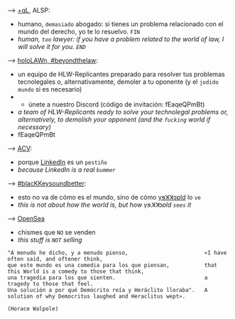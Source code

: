 
--> [+qL](https://www.manuelastillero.com), ALSP:
* humano, `demasiado` abogado: si tienes un problema relacionado con el mundo del derecho, yo te lo resuelvo. `FIN`
* _human, `too` lawyer: if you have a problem related to the world of law, I will solve it for you. `END`_

--> [holoLAWn, #beyondthelaw](https://www.hololawn.io):
* un equipo de HLW-Replicantes preparado para resolver tus problemas tecnolegales o, alternativamente, demoler a tu oponente (y el `jodido mundo` si es necesario)
* * únete a nuestro Discord (código de invitación: fEaqeQPmBt) 
* _a team of HLW-Replicants ready to solve your technolegal problems or, alternatively, to demolish your opponent (and the `fucking` world if necessary)_
 * fEaqeQPmBt

--> [ACV](https://read.cv/mastillerof):
* porque [LinkedIn](https://www.linkedin.com/in/manuelastillero) es un `pestiño`
* _because LinkedIn is a real `bummer`_

--> [#blacKKeysoundbetter](https://www.youtube.com/@blackkeysoundbetter):
* esto no va de cómo es el mundo, sino de cómo [γɘꓘꓘɔɒld](https://twitter.com/21213KK525) lo `ve`
* _this is not about how the world is, but how γɘꓘꓘɔɒld `sees` it_

--> [OpenSea](https://opensea.io/21213KK525)
* chismes que `NO` se venden
* _this stuff is `NOT` selling_

```
"A menudo he dicho, y a menudo pienso,                        «I have often said, and oftener think,
que este mundo es una comedia para los que piensan,           that this World is a comedy to those that think,
una tragedia para los que sienten.                            a tragedy to those that feel.
Una solución a por qué Demócrito reía y Heráclito lloraba".   A solution of why Democritus laughed and Heraclitus wept».

(Horace Walpole)
```
